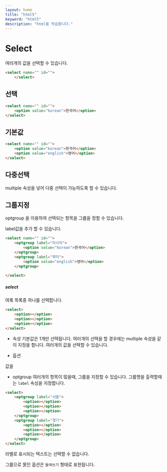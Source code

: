 ```yaml
---
layout: home
title: "html5"
keyword: "html5"
description: "html을 학습합니다."
---
```


# Select
여러개의 값을 선택할 수 있습니다.

```html
<select name="" id="">
    </select>
```

## 선택

```html
<select name="" id="">
    <option value="korean">한국어</option>
</select>
```

## 기본값

```html
<select name="" id="">
    <option value="korean">한국어</option>
    <option value="english">영어</option>
</select>
```

## 다중선택
multiple 속성을 넣어 다중 선택이 가능하도록 할 수 있습니다.


## 그룹지정
optgroup 을 이용하여 선택되는 항목을 그룹을 정할 수 있습니다.

label값을 추가 할 수 있습니다.

```html
<select name="" id="">
    <optgroup label="아시아">
        <option value="korean">한국어</option>
    </optgroup>
    <optgroup label="북미">    
        <option value="english">영어</option>
    </optgroup>
    
</select>
```



##### select
여록 목록중 하나를 선택합니다.

```html
<select>
    <option></option>
    <option></option>
    <option></option>
</select>
```

* 속성
기본값은 1개만 선택됩니다. 
여러개의 선택을 할 경우에는 multiple 속성을 같이 지정을 합니다.
여러개의 값을 선택할 수 있습니다.

* 옵션

값을 


* optgroup
여러개의 항목이 많을때, 그룹을 지정할 수 있습니다.
그룹명을 출력할때는 `label` 속성을 지정합니다.
```html
<select>
    <optgroup label="서울">
        <option></option>
        <option></option>
        <option></option>
    </optgroup>
    <optgroup label="경기">
        <option></option>
        <option></option>
        <option></option>
    </optgroup>
</select>
```

라벨로 표시되는 텍스트는 선택할 수 없습니다.

그룹으로 묽인 옵션은 `들여쓰기` 형태로 표현됩니다.


